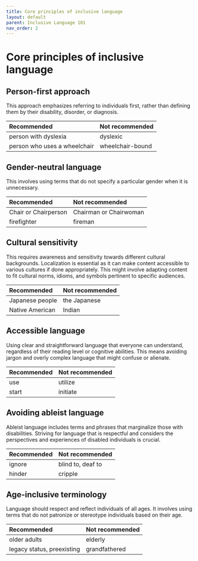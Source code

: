 ```yaml
---
title: Core principles of inclusive language
layout: default
parent: Inclusive Language 101
nav_order: 2
---
```

# Core principles of inclusive language

## Person-first approach

This approach emphasizes referring to individuals first, rather than defining them by their disability, disorder, or diagnosis.

| Recommended                  | Not recommended       |
| :--------------------------- | :-------------------- |
| person with dyslexia         | dyslexic            |
| person who uses a wheelchair | wheelchair-bound     |

## Gender-neutral language

This involves using terms that do not specify a particular gender when it is unnecessary.

| Recommended      | Not recommended   |
| :--------------- | :---------------- |
| Chair or Chairperson | Chairman or Chairwoman |
| firefighter      | fireman           |

## Cultural sensitivity

This requires awareness and sensitivity towards different cultural backgrounds. Localization is essential as it can make content accessible to various cultures if done appropriately. This might involve adapting content to fit cultural norms, idioms, and symbols pertinent to specific audiences.

| Recommended   | Not recommended |
| :------------ | :-------------- |
| Japanese people | the Japanese    |
| Native American | Indian          |

## Accessible language

Using clear and straightforward language that everyone can understand, regardless of their reading level or cognitive abilities. This means avoiding jargon and overly complex language that might confuse or alienate.

| Recommended | Not recommended |
| :---------- | :-------------- |
| use         | utilize         |
| start       | initiate        |

## Avoiding ableist language

Ableist language includes terms and phrases that marginalize those with disabilities. Striving for language that is respectful and considers the perspectives and experiences of disabled individuals is crucial.

| Recommended | Not recommended |
| :---------- | :-------------- |
| ignore      | blind to, deaf to |
| hinder      | cripple         |

## Age-inclusive terminology

Language should respect and reflect individuals of all ages. It involves using terms that do not patronize or stereotype individuals based on their age.

| Recommended   | Not recommended |
| :------------ | :-------------- |
| older adults  | elderly         |
| legacy status, preexisting | grandfathered   |

